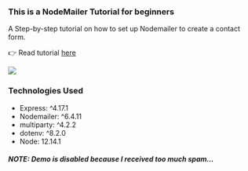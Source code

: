 ### This is a NodeMailer Tutorial for beginners
A Step-by-step tutorial on how to set up Nodemailer to create a contact form.

👉 Read tutorial [here](https://lo-victoria.com/build-a-contact-form-with-vanilla-js-and-nodemailer-cke19jdq2003pwis137d891dj)

<img src="https://cdn.hashnode.com/res/hashnode/image/upload/v1597800228405/vqeMHTwq-.png"/>

### Technologies Used
- Express: ^4.17.1
- Nodemailer: ^6.4.11
- multiparty: ^4.2.2
- dotenv: ^8.2.0
- Node: 12.14.1 


##### NOTE: Demo is disabled because I received too much spam...
